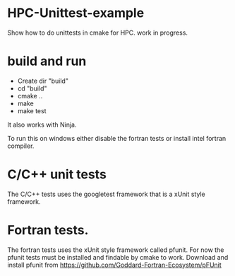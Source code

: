 # HPC-Unittest-example
Show how to do unittests in cmake for HPC. work in progress.

# build and run
- Create dir "build"
- cd "build"
- cmake ..
- make
- make test

It also works with Ninja.

To run this on windows either disable the fortran tests or install intel fortran compiler.

# C/C++ unit tests
The C/C++ tests uses the googletest framework that is a xUnit style framework.

# Fortran tests.
The fortran tests uses the xUnit style framework called pfunit.
For now the pfunit tests must be installed and findable by cmake to work.
Download and install pfunit from https://github.com/Goddard-Fortran-Ecosystem/pFUnit


